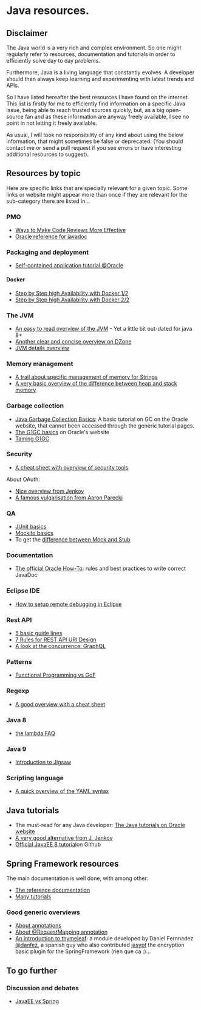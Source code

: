 # Java resources.

## Disclaimer
The Java world is a very rich and complex environment. So one might regularly refer to resources, documentation and tutorials in order to efficiently solve day to day problems.
 
Furthermore, Java is a living language that constantly evolves. A developer should then always keep learning and experimenting with latest trends and APIs. 

So I have listed hereafter the best resources I have found on the internet.
This list is firstly for me to efficiently find information on a specific Java issue, being able to reach trusted sources quickly, but, as a big open-source fan and as these information are anyway freely available, I see no point in not letting it freely available.

As usual, I will took no responsibility of any kind about using the below information, that might sometimes be false or deprecated. (You should contact me or send a pull request if you see errors or have interesting additional resources to suggest).


## Resources by topic
Here are specific links that are specially relevant for a given topic. Some links or website might appear more than once if they are relevant for the sub-category there are listed in...  

### PMO
- [Ways to Make Code Reviews More Effective](https://www.infoq.com/articles/effective-code-reviews)
- [Oracle reference for javadoc](http://docs.oracle.com/javase/7/docs/technotes/tools/windows/javadoc.html)

### Packaging and deployment
- [Self-contained application tutorial @Oracle](https://docs.oracle.com/javase/8/docs/technotes/guides/deploy/self-contained-packaging.html)

#### Docker
- [Step by Step high Availability with Docker 1/2](https://community.oracle.com/docs/DOC-998210)
- [Step by Step high Availability with Docker 2/2](https://community.oracle.com/docs/DOC-1008824)

### The JVM
- [An easy to read overview of the JVM](http://www.artima.com/insidejvm/ed2/jvm.html) - Yet a little bit out-dated for java 8+
- [Another clear and concise overview on DZone](https://dzone.com/articles/jvm-architecture-explained)
- [JVM details overview](http://www.letustweak.com/tutorials/jvm-details/)

### Memory management 
- [A trail about specific management of memory for Strings](http://www.javamex.com/tutorials/memory/string_memory_usage.shtml)
- [A very basic overview of the difference between heap and stack memory](http://net-informations.com/java/cjava/memory.htm)

### Garbage collection
- [Java Garbage Collection Basics](http://www.oracle.com/webfolder/technetwork/tutorials/obe/java/gc01/index.html): A basic tutorial on GC on the Oracle website, that cannot been accessed through the generic tutorial pages.
- [The G1GC basics](http://www.oracle.com/technetwork/tutorials/tutorials-1876574.html) on Oracle's website
- [Taming G1GC](http://product.hubspot.com/blog/g1gc-fundamentals-lessons-from-taming-garbage-collection)

### Security
- [A cheat sheet with overview of security tools](https://docs.oracle.com/javase/8/docs/technotes/guides/security/SecurityToolsSummary.html)

About OAuth:
- [Nice overview from Jenkov](http://tutorials.jenkov.com/oauth2/index.html)
- [A famous vulgarisation from Aaron Parecki](https://aaronparecki.com/oauth-2-simplified/)

### QA
- [JUnit basics](http://www.vogella.com/tutorials/JUnit/article.html)
- [Mockito basics](http://www.vogella.com/tutorials/Mockito/article.html)
- To get the [difference between Mock and Stub](https://martinfowler.com/articles/mocksArentStubs.html) 

### Documentation 
- [The official Oracle How-To](http://www.oracle.com/technetwork/java/javase/documentation/index-137868.html): rules and best practices to write correct JavaDoc 

### Eclipse IDE
- [How to setup remote debugging in Eclipse](http://javarevisited.blogspot.de/2011/02/how-to-setup-remote-debugging-in.html#axzz4lmgRkvUo)

### Rest API
- [5 basic guide lines](http://blog.restcase.com/5-basic-rest-api-design-guidelines)
- [7 Rules for REST API URI Design](https://dzone.com/articles/7-rules-for-rest-api-uri-design-1)
- [A look at the concurrence: GraphQL](https://apihandyman.io/and-graphql-for-all-a-few-things-to-think-about-before-blindly-dumping-rest-for-graphql/)

### Patterns
- [Functional Programming vs GoF](https://blog.jooq.org/2016/07/04/how-functional-programming-will-finally-do-away-with-the-gof-patterns/)

### Regexp
- [A good overview with a cheat sheet](http://regexr.com/)

### Java 8
- [the lambda FAQ](http://www.lambdafaq.org)

### Java 9
- [Introduction to Jigsaw](http://openjdk.java.net/projects/jigsaw/quick-start)

### Scripting language
- [A quick overview of the YAML syntax](http://docs.ansible.com/ansible/YAMLSyntax.html)

## Java tutorials

- The must-read for any Java developer: [The Java tutorials on Oracle website](http://docs.oracle.com/javase/tutorial/index.html)
- [A very good alternative from J. Jenkov](http://tutorials.jenkov.com/java)
- [Official JavaEE 8 tutorial](https://javaee.github.io/tutorial/)on Github

## Spring Framework resources

The main documentation is well done, with among other:

- [The reference documentation](https://spring.io/docs/reference)
- [Many tutorials](https://spring.io/guides)

### Good generic overviews
- [About annotations](https://dzone.com/articles/a-guide-to-spring-framework-annotations)
- [About @RequestMapping annotation](https://springframework.guru/spring-requestmapping-annotation/)
- [An introduction to thymeleaf](http://www.thymeleaf.org/doc/tutorials/3.0/usingthymeleaf.html#introducing-thymeleaf): a module developed by Daniel Fernnadez [@danfez](http://twitter.com/danfenz), a spanish guy who also contributed [jasypt](http://jasypt.org/) the encryption basic plugin for the SpringFramework (rien que ca :)...


## To go further

### Discussion and debates
- [JavaEE vs Spring](https://www.linkedin.com/pulse/j2ee-javaee-vs-spring-hibernate-ian-dai/)